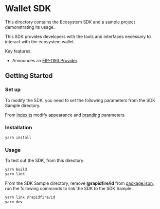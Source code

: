 # Wallet SDK

This directory contains the Ecosystem SDK and a sample project demonstrating its usage.

This SDK provides developers with the tools and interfaces necessary to interact with the ecosystem wallet.

Key features:
- Announces an [EIP-1193 Provider](https://eips.ethereum.org/EIPS/eip-1193).

## Getting Started

### Set up

To modify the SDK, you need to set the following parameters from the SDK Sample directory.

From [index.ts](./src/index.ts) modify appearance and [branding](https://www.openfort.io/docs/products/cross-app-wallet/setup/react/wallet-ui) parameters.

### Installation

```bash
yarn install
```

### Usage

To test out the SDK, from this directory:

```bash
yarn build
yarn link
```

From the SDK Sample directory, remove **@rapidfire/id** from [package.json](../usage-examples/wagmi-nextjs/package.json), run the following commands to link the SDK to the SDK Sample.

```bash
yarn link @rapidfire/id
yarn dev
```